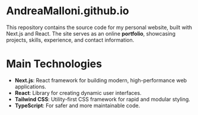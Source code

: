 # AndreaMalloni.github.io

This repository contains the source code for my personal website, built with Next.js and React. The site serves as an online <b>portfolio</b>, showcasing projects, skills, experience, and contact information.

# Main Technologies
- <b>Next.js</b>: React framework for building modern, high-performance web applications.
- <b>React</b>: Library for creating dynamic user interfaces.
- <b>Tailwind CSS</b>: Utility-first CSS framework for rapid and modular styling.
- <b>TypeScript</b>: For safer and more maintainable code.